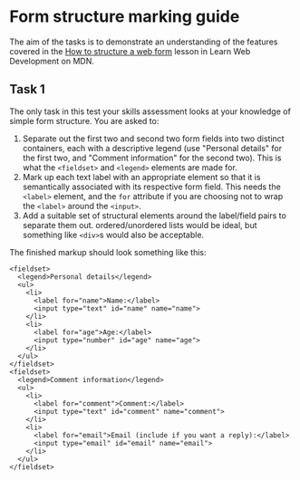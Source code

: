 # Form structure marking guide

The aim of the tasks is to demonstrate an understanding of the features covered in the [How to structure a web form](https://developer.mozilla.org/en-US/docs/Learn/Forms/How_to_structure_a_web_form) lesson in Learn Web Development on MDN.

## Task 1

The only task in this test your skills assessment looks at your knowledge of simple form structure. You are asked to:

1. Separate out the first two and second two form fields into two distinct containers, each with a descriptive legend (use "Personal details" for the first two, and "Comment information" for the second two). This is what the `<fieldset>` and `<legend>` elements are made for.
2. Mark up each text label with an appropriate element so that it is semantically associated with its respective form field. This needs the `<label>` element, and the `for` attribute if you are choosing not to wrap the `<label>` around the `<input>`.
3. Add a suitable set of structural elements around the label/field pairs to separate them out. ordered/unordered lists would be ideal, but something like `<div>`s would also be acceptable.

The finished markup should look something like this:

```
<fieldset>
  <legend>Personal details</legend>
  <ul>
    <li>
      <label for="name">Name:</label>
      <input type="text" id="name" name="name">
    </li>
    <li>
      <label for="age">Age:</label>
      <input type="number" id="age" name="age">
    </li>
  </ul>
</fieldset>
<fieldset>
  <legend>Comment information</legend>
  <ul>
    <li>
      <label for="comment">Comment:</label>
      <input type="text" id="comment" name="comment">
    </li>
    <li>
      <label for="email">Email (include if you want a reply):</label>
      <input type="email" id="email" name="email">
    </li>
  </ul>
</fieldset>
```
